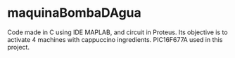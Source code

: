# maquinaBombaDAgua
Code made in C using IDE MAPLAB, and circuit in Proteus. Its objective is to activate 4 machines with cappuccino ingredients. PIC16F677A used in this project.
